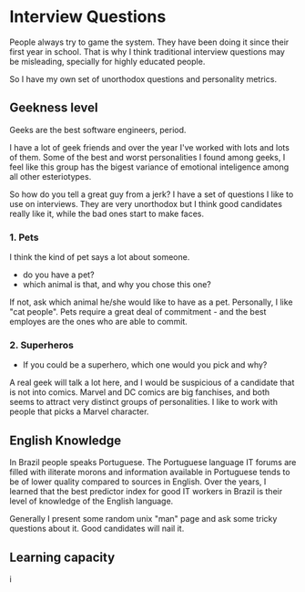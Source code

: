# Interview Questions

People always try to game the system. They have been doing it since their first year in school. That is why I think traditional interview questions may be misleading, specially for highly educated people.

So I have my own set of unorthodox questions and personality metrics.


## Geekness level

Geeks are the best software engineers, period. 

I have a lot of geek friends and over the year I've worked with lots and lots of them. Some of the best and 
worst personalities I found among geeks, I feel like this group has the bigest variance of emotional inteligence among
all other esteriotypes.

So how do you tell a great guy from a jerk? I have a set of questions I like to use on interviews. They are very 
unorthodox but I think good candidates really like it, while the bad ones start to make faces.

### 1. Pets

I think the kind of pet says a lot about someone.

 * do you have a pet?
 * which animal is that, and why you chose this one?
 
If not, ask which animal he/she would like to have as a pet. Personally, I like "cat people". Pets require a great
deal of commitment - and the best employes are the ones who are able to commit.

### 2. Superheros

 * If you could be a superhero, which one would you pick and why?
 
A real geek will talk a lot here, and I would be suspicious of a candidate that is not into comics. Marvel and DC comics are big fanchises, and both seems to attract very distinct groups of personalities. I like to work with people that picks a Marvel character.

## English Knowledge

In Brazil people speaks Portuguese. The Portuguese language IT forums are filled with iliterate morons and information available in Portuguese tends to be of lower quality compared to sources in English. Over the years, I learned that the best predictor index for good IT workers in Brazil is their level of knowledge of the English language.

Generally I present some random unix "man" page and ask some tricky questions about it. Good candidates will nail it.

## Learning capacity

i




